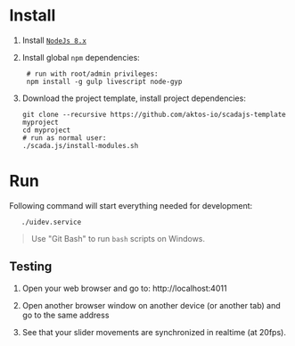 # Install

1. Install [`NodeJs 8.x`](https://nodejs.org)

2. Install global `npm` dependencies:

        # run with root/admin privileges:
        npm install -g gulp livescript node-gyp


3. Download the project template, install project dependencies:

       git clone --recursive https://github.com/aktos-io/scadajs-template myproject
       cd myproject
       # run as normal user:
       ./scada.js/install-modules.sh

# Run

Following command will start everything needed for development:

       ./uidev.service

> Use "Git Bash" to run `bash` scripts on Windows.

## Testing

1. Open your web browser and go to: http://localhost:4011

2. Open another browser window on another device (or another tab) and go to the
same address

3. See that your slider movements are synchronized in realtime (at 20fps).
